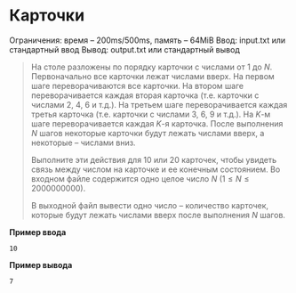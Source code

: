 # Карточки

Ограничения: время – 200ms/500ms, память – 64MiB Ввод: input.txt или стандартный ввод Вывод: output.txt или стандартный вывод

> На столе разложены по порядку карточки с числами от 1 до $N$. Первоначально все карточки лежат числами вверх. На первом шаге переворачиваются все карточки. На втором шаге переворачивается каждая вторая карточка (т.е. карточки с числами 2, 4, 6 и т.д.). На третьем шаге переворачивается каждая третья карточка (т.е. карточки с числами 3, 6, 9 и т.д.). На $K$-м шаге переворачивается каждая $K$-я карточка. После выполнения $N$ шагов некоторые карточки будут лежать числами вверх, а некоторые – числами вниз.
>
> Выполните эти действия для 10 или 20 карточек, чтобы увидеть связь между числом на карточке и ее конечным состоянием. Во входном файле содержится одно целое число $N$ $(1 ≤ N ≤ 2000000000)$.
>
> В выходной файл вывести одно число – количество карточек, которые будут лежать числами вверх после выполнения $N$ шагов.

**Пример ввода**
```
10
```
**Пример вывода**
```
7
```
